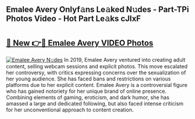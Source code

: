 ## Emalee Avery Onlyf𝚊ns Le𝚊ked N𝚞des - Part-TPi Photos Video - Hot Part Le𝚊ks cJIxF

# <h2><a href="http://ab7650.deff.icu/?id=Emalee+Avery">🔗 New 👉🔴 Emalee Avery VIDEO Photos</a></h2>

[![Emalee Avery N𝚞des](https://i.imgur.com/rIISA9y.gif)](http://ab7650.deff.icu/?id=Emalee+Avery)
In 2019, Emalee Avery ventured into creating adult content, selling webcam sessions and explicit photos. This move escalated her controversy, with critics expressing concerns over the sexualization of her young audience. She has faced bans and restrictions on various platforms due to her explicit content. Emalee Avery is a controversial figure who has gained notoriety for her unique brand of online presence. Combining elements of gaming, eroticism, and dark humor, she has amassed a large and dedicated following, but also faced intense criticism for her unconventional approach to content creation.
